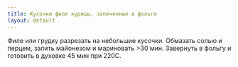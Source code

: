 ```yaml
---
title: Кусочки филе курицы, запеченные в фольге
layout: default
---
```

Филе или грудку разрезать на небольшие кусочки.
Обмазать солью и перцем, залить майонезом и
мариновать >30 мин. Завернуть в фольгу и готовить
в духовке 45 мин при 220С.
